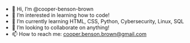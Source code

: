 - 👋 Hi, I’m @cooper-benson-brown
- 👀 I’m interested in learning how to code!
- 🌱 I’m currently learning HTML, CSS, Python, Cybersecurity, Linux, SQL
- 💞️ I’m looking to collaborate on anything!
- 📫 How to reach me: cooper.benson.brown@gmail.com

<!---
Cooper-Brown-Omaha/Cooper-Brown-Omaha is a ✨ special ✨ repository because its `README.md` (this file) appears on your GitHub profile.
You can click the Preview link to take a look at your changes.
--->

